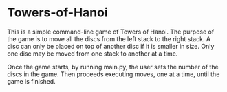 # Towers-of-Hanoi

This is a simple command-line game of Towers of Hanoi. The purpose of the game is to move all the discs from the left stack to the right stack. A disc can only be placed on top of another disc if it is smaller in size. Only one disc may be moved from one stack to another at a time.


Once the game starts, by running main.py, the user sets the number of the discs in the game. Then proceeds executing moves, one at a time, until the game is finished.
